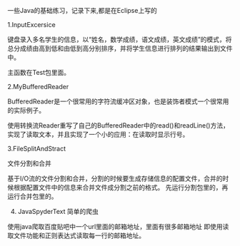一些Java的基础练习，记录下来,都是在Eclipse上写的

1.InputExcersice

键盘录入多名学生的信息，以“姓名，数学成绩，语文成绩，英文成绩”的模式，将总分成绩由高到低和由低到高分别排序，并将学生信息进行排列的结果输出到文件中。

主函数在Test包里面。




2.MyBufferedReader

BufferedReader是一个很常用的字符流缓冲区对象，也是装饰者模式一个很常用的实际例子。

使用转换流Reader重写了自己的BufferedReader中的read()和readLine()方法，实现了读取文本，并且实现了一个小的应用：在读取时显示行号。




3.FileSplitAndStract

文件分割和合并

基于I/O流的文件分割和合并，分割的时候要生成存储信息的配置文件，合并的时候根据配置文件中的信息来合并文件成分割之前的格式。
先运行分割包里的，再运行合并包里的。

4. JavaSpyderText
简单的爬虫

使用java爬取百度贴吧中一个url里面的邮箱地址，里面有很多邮箱地址
即使用读取文件功能和正则表达式读取每一行的邮箱地址。
